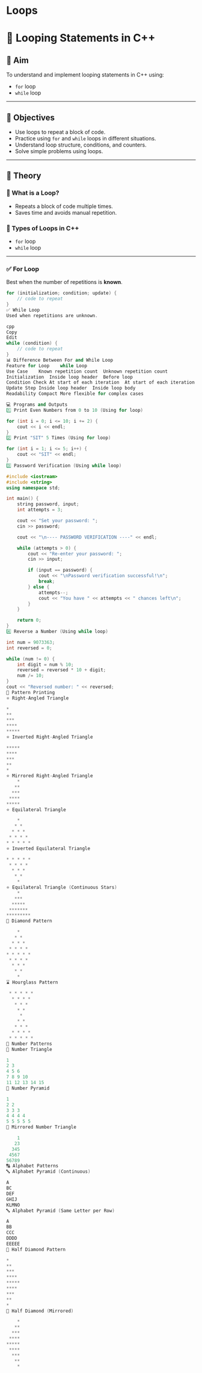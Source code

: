 # Loops
# 🔁 Looping Statements in C++

## 🎯 Aim
To understand and implement looping statements in C++ using:
- `for` loop  
- `while` loop

---

## 📌 Objectives
- Use loops to repeat a block of code.
- Practice using `for` and `while` loops in different situations.
- Understand loop structure, conditions, and counters.
- Solve simple problems using loops.

---

## 📘 Theory

### 🔁 What is a Loop?
- Repeats a block of code multiple times.
- Saves time and avoids manual repetition.

### 🔹 Types of Loops in C++
- `for` loop
- `while` loop

---

### ✅ For Loop

Best when the number of repetitions is **known**.

```cpp
for (initialization; condition; update) {
    // code to repeat
}
✅ While Loop
Used when repetitions are unknown.

cpp
Copy
Edit
while (condition) {
    // code to repeat
}
📊 Difference Between For and While Loop
Feature	for Loop	while Loop
Use Case	Known repetition count	Unknown repetition count
Initialization	Inside loop header	Before loop
Condition Check	At start of each iteration	At start of each iteration
Update Step	Inside loop header	Inside loop body
Readability	Compact	More flexible for complex cases

💻 Programs and Outputs
1️⃣ Print Even Numbers from 0 to 10 (Using for loop)

for (int i = 0; i <= 10; i += 2) {
    cout << i << endl;
}
2️⃣ Print "SIT" 5 Times (Using for loop)

for (int i = 1; i <= 5; i++) {
    cout << "SIT" << endl;
}
3️⃣ Password Verification (Using while loop)

#include <iostream>
#include <string>
using namespace std;

int main() {
    string password, input;
    int attempts = 3;

    cout << "Set your password: ";
    cin >> password;

    cout << "\n---- PASSWORD VERIFICATION ----" << endl;

    while (attempts > 0) {
        cout << "Re-enter your password: ";
        cin >> input;

        if (input == password) {
            cout << "\nPassword verification successful!\n";
            break;
        } else {
            attempts--;
            cout << "You have " << attempts << " chances left\n";
        }
    }

    return 0;
}
4️⃣ Reverse a Number (Using while loop)

int num = 9073363;
int reversed = 0;

while (num != 0) {
    int digit = num % 10;
    reversed = reversed * 10 + digit;
    num /= 10;
}
cout << "Reversed number: " << reversed;
🔢 Pattern Printing
⭐ Right-Angled Triangle

*
**
***
****
*****
⭐ Inverted Right-Angled Triangle

*****
****
***
**
*
⭐ Mirrored Right-Angled Triangle
    *
   **
  ***
 ****
*****
⭐ Equilateral Triangle

    * 
   * * 
  * * * 
 * * * * 
* * * * * 
⭐ Inverted Equilateral Triangle

* * * * * 
 * * * * 
  * * * 
   * * 
    * 
⭐ Equilateral Triangle (Continuous Stars)
    *
   ***
  *****
 *******
*********
💎 Diamond Pattern

    *
   * *
  * * *
 * * * *
* * * * * 
 * * * * 
  * * * 
   * * 
    * 
⌛ Hourglass Pattern

 * * * * *
  * * * *
   * * *
    * *
     *
    * *
   * * *
  * * * *
 * * * * *
🔢 Number Patterns
🔹 Number Triangle

1
2 3
4 5 6
7 8 9 10
11 12 13 14 15
🔹 Number Pyramid

1
2 2
3 3 3
4 4 4 4
5 5 5 5 5
🔹 Mirrored Number Triangle

    1
   23
  345
 4567
56789
🔠 Alphabet Patterns
🔤 Alphabet Pyramid (Continuous)

A
BC
DEF
GHIJ
KLMNO
🔤 Alphabet Pyramid (Same Letter per Row)

A
BB
CCC
DDDD
EEEEE
🔷 Half Diamond Pattern

*
**
***
****
*****
****
***
**
*
🔷 Half Diamond (Mirrored)

    *
   **
  ***
 ****
*****
 ****
  ***
   **
    *
